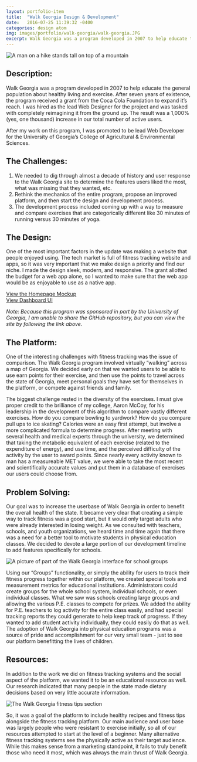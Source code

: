 ```yaml
---
layout: portfolio-item
title:  "Walk Georgia Design & Development"
date:   2016-07-25 11:39:32 -0400
categories: design atom
img: images/portfolio/walk-georgia/walk-georgia.JPG
excerpt: Walk Georgia was a program developed in 2007 to help educate the general population about healthy living and exercise.  After seven years of existence, the program received a grant from the Coca Cola Foundation to expand it’s reach.  I was hired as the lead Web Designer for the project and was tasked with completely reimagining it from the ground up.  The result was a 1,000% (yes, one thousand) increase in our total number of active users.
---
```


![A man on a hike stands tall on top of a mountain]( {{site.baseurl}}/images/portfolio/walk-georgia/walk-georgia.JPG )

## Description:

Walk Georgia was a program developed in 2007 to help educate the general population about healthy living and exercise.  After seven years of existence, the program received a grant from the Coca Cola Foundation to expand it’s reach.  I was hired as the lead Web Designer for the project and was tasked with completely reimagining it from the ground up.  The result was a 1,000% (yes, one thousand) increase in our total number of active users.

After my work on this program, I was promoted to be lead Web Developer for the University of Georgia’s College of Agricultural & Environmental Sciences.

## The Challenges:
1.  We needed to dig through almost a decade of history and user response to the Walk Georgia site to determine the features users liked the most, what was missing that they wanted, etc.
2.  Rethink the mechanics of the entire program, propose an improved platform, and then start the design and development process.
3.  The development process included coming up with a way to measure and compare exercises that are categorically different like 30 minutes of running versus 30 minutes of yoga.

## The Design:

One of the most important factors in the update was making a website that people enjoyed using.  The tech market is full of fitness tracking website and apps, so it was very important that we make design a priority and find our niche.  I made the design sleek, modern, and responsive.  The grant allotted the budget for a web app alone, so I wanted to make sure that the web app would be as enjoyable to use as a native app.

<a href="https://johnfrenchxyz.github.io/walkgeorgia/" class="portfolio-button">View the Homepage Mockup</a>
<br />
<a href="http://adobe.ly/2d9CrEd" target="_blank" class="portfolio-button">View Dashboard UI</a>

*Note: Because this program was sponsored in part by the University of Georgia, I am unable to share the GitHub repository, but you can view the site by following the link above.*

## The Platform:

One of the interesting challenges with fitness tracking was the issue of comparison.  The Walk Georgia program involved virtually “walking” across a map of Georgia.  We decided early on that we wanted users to be able to use earn points for their exercise, and then use the points to travel across the state of Georgia, meet personal goals they have set for themselves in the platform, or compete against friends and family.

The biggest challenge rested in the diversity of the exercises.  I must give proper credit to the brilliance of my college, Aaron McCoy, for his leadership in the development of this algorithm to compare vastly different exercises.  How do you compare bowling to yardwork? How do you compare pull ups to ice skating? Calories were an easy first attempt, but involve a more complicated formula to determine progress.  After meeting with several health and medical experts through the university, we determined that taking the metabolic equivalent of each exercise (related to the expenditure of energy), and use time, and the perceived difficulty of the activity by the user to award points.  Since nearly every activity known to man has a measureable MET value, we were able to take the most recent and scientifically accurate values and put them in a database of exercises our users could choose from.

## Problem Solving:

Our goal was to increase the userbase of Walk Georgia in order to benefit the overall health of the state.  It became very clear that creating a simple way to track fitness was a good start, but it would only target adults who were already interested in losing weight.  As we consulted with teachers, schools, and youth organizations, we heard time and time again that there was a need for a better tool to motivate students in physical education classes.  We decided to devote a large portion of our development timeline to add features specifically for schools.

![A picture of part of the Walk Georgia interface for school groups]( {{site.baseurl}}/images/portfolio/walk-georgia/school-group.PNG )

Using our “Groups” functionality, or simply the ability for users to track their fitness progress together within our platform, we created special tools and measurement metrics for educational institutions.  Administrators could create groups for the whole school system, individual schools, or even individual classes.  What we saw was schools creating large groups and allowing the various P.E. classes to compete for prizes.  We added the ability for P.E. teachers to log activity for the entire class easily, and had special tracking reports they could generate to help keep track of progress.  If they wanted to add student activity individually, they could easily do that as well.  The adoption of Walk Georgia into physical education programs was a source of pride and accomplishment for our very small team - just to see our platform benefitting the lives of children.

## Resources:

In addition to the work we did on fitness tracking systems and the social aspect of the platform, we wanted it to be an educational resource as well.  Our research indicated that many people in the state made dietary decisions based on very little accurate information.

![The Walk Georgia fitness tips section]( {{site.baseurl}}/images/portfolio/walk-georgia/fitness-tips.png )

So, it was a goal of the platform to include healthy recipes and fitness tips alongside the fitness tracking platform.  Our main audience and user base was largely people who were resistant to exercise initially, so all of our resources attempted to start at the level of a beginner.  Many alternative fitness tracking systems see the physically active as their target audience.  While this makes sense from a marketing standpoint, it fails to truly benefit those who need it most, which was always the main thrust of Walk Georgia.
